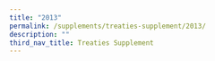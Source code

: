 ```yaml
---
title: "2013"
permalink: /supplements/treaties-supplement/2013/
description: ""
third_nav_title: Treaties Supplement
---
```

